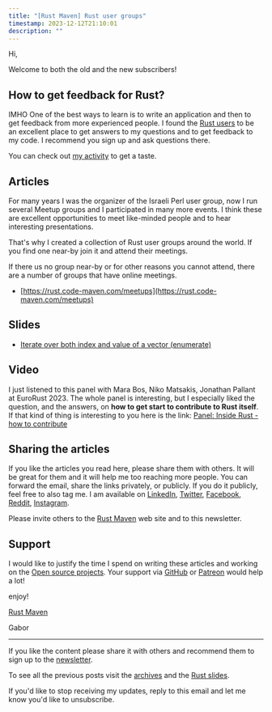 ```yaml
---
title: "[Rust Maven] Rust user groups"
timestamp: 2023-12-12T21:10:01
description: ""
---
```


Hi,

Welcome to both the old and the new subscribers!

## How to get feedback for Rust?

IMHO One of the best ways to learn is to write an application and then to get feedback from more experienced people.
I found the [Rust users](https://users.rust-lang.org/) to be an excellent place to get answers to my questions and to get
feedback to my code. I recommend you sign up and ask questions there.

You can check out [my activity](https://users.rust-lang.org/u/szabgab/activity) to get a taste.


## Articles

For many years I was the organizer of the Israeli Perl user group, now I run several Meetup groups and I participated in many more events.
I think these are excellent opportunities to meet like-minded people and to hear interesting presentations.

That's why I created a collection of Rust user groups around the world. If you find one near-by join it and attend their meetings.

If there us no group near-by or for other reasons you cannot attend, there are a number of groups that have online meetings.

* [https://rust.code-maven.com/meetups](https://rust.code-maven.com/meetups)

## Slides

* [Iterate over both index and value of a vector (enumerate)](https://rust.code-maven.com/slides/rust/iterate-over-vector-index-value.html)

## Video

I just listened to this panel with Mara Bos, Niko Matsakis, Jonathan Pallant at EuroRust 2023. The whole panel is interesting, but I especially liked the question, and the answers, on **how to get start to contribute to Rust itself**.
If that kind of thing is interesting to you here is the link: [Panel: Inside Rust - how to contribute](https://youtu.be/pM_c4HNiEB0?si=ZWjYlJE2sNih0Tkw&t=629)


## Sharing the articles

If you like the articles you read here, please share them with others. It will be great for them and it will help me too reaching more people.
You can forward the email, share the links privately, or publicly. If you do it publicly, feel free to also tag me. I am available on
[LinkedIn](https://www.linkedin.com/in/szabgab/), [Twitter](https://twitter.com/szabgab), [Facebook](https://www.facebook.com/szabgab529),
[Reddit](https://www.reddit.com/user/szabgab), [Instagram](https://www.instagram.com/rust_maven/).

Please invite others to the [Rust Maven](https://rust.code-maven.com/) web site and to this newsletter.

## Support

I would like to justify the time I spend on writing these articles and working on the [Open source projects](https://rust.code-maven.com/projects).
Your support via [GitHub](https://github.com/szabgab/) or [Patreon](https://www.patreon.com/szabgab) would help a lot!


enjoy!

[Rust Maven](https://rust.code-maven.com/)

  Gabor

   ------------------------------------
If you like the content please share it with others and recommend them to sign up to the [newsletter](https://rust.code-maven.com/subscribe).

To see all the previous posts visit the [archives](https://rust.code-maven.com/archive) and the [Rust slides](https://rust.code-maven.com/slides/rust/).

If you'd like to stop receiving my updates, reply to this email and let me know you'd like to unsubscribe.

